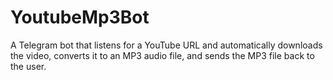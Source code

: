 # YoutubeMp3Bot
A Telegram bot that listens for a YouTube URL and automatically downloads the video, converts it to an MP3 audio file, and sends the MP3 file back to the user.
